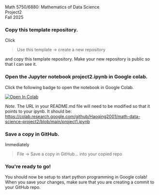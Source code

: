 Math 5750/6880: Mathematics of Data Science  
Project2  
Fall 2025

### Copy this template repository.

Click  
> Use this template → create a new repository 

and copy this template repository. Make your new repository is public so that I can see it.  


### Open the Jupyter notebook project2.ipynb in Google colab.
Click the following badge to open the notebook in Google Colab. 

[![Open In Colab](https://colab.research.google.com/assets/colab-badge.svg)](
https://colab.research.google.com/github/Haoqing2001/math-data-science-project2/blob/main/project1.ipynb)

*Note.* The URL in your README.md file will need to be modified so that it points to your ipynb. It should be:  
https://colab.research.google.com/github/Haoqing2001/math-data-science-project2/blob/main/project1.ipynb


### Save a copy in GitHub.
Immediately 
> File → Save a copy in GitHub… into your copied repo



### You're ready to go! 
You should now be setup to start python programming in Google colab! When you save your changes, make sure that you are creating a commit to your GitHub repo. 

